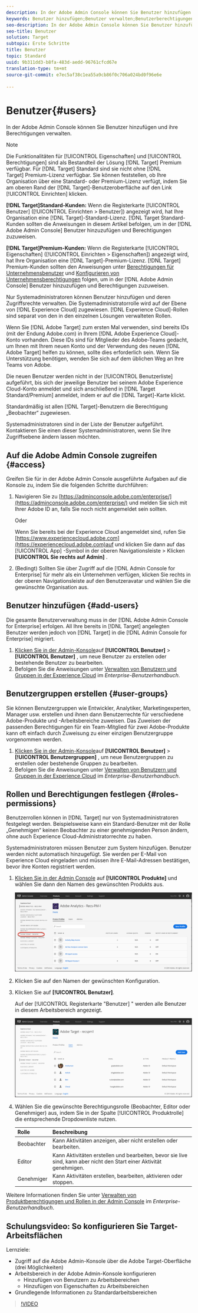 ```yaml
---
description: In der Adobe Admin Console können Sie Benutzer hinzufügen und ihre Berechtigungen verwalten.
keywords: Benutzer hinzufügen;Benutzer verwalten;Benutzerberechtigungen
seo-description: In der Adobe Admin Console können Sie Benutzer hinzufügen und ihre Berechtigungen verwalten.
seo-title: Benutzer
solution: Target
subtopic: Erste Schritte
title: Benutzer
topic: Standard
uuid: 9b311dd3-b8fa-483d-aedd-96761cfcd67e
translation-type: tm+mt
source-git-commit: e7ec5af38c1ea55a9cb86f0c706a024bd0f96e6e

---
```



# Benutzer{#users}

In der Adobe Admin Console können Sie Benutzer hinzufügen und ihre Berechtigungen verwalten.

>[!NOTE]
>
>Die Funktionalitäten für [!UICONTROL Eigenschaften] und [!UICONTROL Berechtigungen] sind als Bestandteil der Lösung [!DNL Target] Premium verfügbar. Für [!DNL Target] Standard sind sie nicht ohne [!DNL Target] Premium-Lizenz verfügbar.
>Sie können feststellen, ob Ihre Organisation über eine Standard- oder Premium-Lizenz verfügt, indem Sie am oberen Rand der [!DNL Target]-Benutzeroberfläche auf den Link [!UICONTROL Einrichten] klicken.
>
>**[!DNL Target]Standard-Kunden:** Wenn die Registerkarte [!UICONTROL Benutzer] ([!UICONTROL Einrichten &gt; Benutzer]) angezeigt wird, hat Ihre Organisation eine [!DNL Target]-Standard-Lizenz. [!DNL Target Standard-Kunden sollten die Anweisungen in diesem Artikel befolgen, um in der [!DNL Adobe Admin Console] Benutzer hinzuzufügen und Berechtigungen zuzuweisen.
>
>**[!DNL Target]Premium-Kunden:** Wenn die Registerkarte [!UICONTROL Eigenschaften] ([!UICONTROL Einrichten &gt; Eigenschaften]) angezeigt wird, hat Ihre Organisation eine [!DNL Target]-Premium-Lizenz. [!DNL Target] Premium-Kunden sollten den Anweisungen unter [Berechtigungen für Unternehmensbenutzer](/help/administrating-target/c-user-management/property-channel/property-channel.md) und [Konfigurieren von Unternehmensberechtigungen](/help/administrating-target/c-user-management/property-channel/properties-overview.md) folgen, um in der [!DNL Adobe Admin Console] Benutzer hinzuzufügen und Berechtigungen zuzuweisen.

Nur Systemadministratoren können Benutzer hinzufügen und deren Zugriffsrechte verwalten. Die Systemadministratorrolle wird auf der Ebene von [!DNL Experience Cloud] zugewiesen. [!DNL Experience Cloud]-Rollen sind separat von den in den einzelnen Lösungen verwalteten Rollen.

Wenn Sie [!DNL Adobe Target] zum ersten Mal verwenden, sind bereits IDs (mit der Endung Adobe.com) in Ihrem [!DNL Adobe Experience Cloud]-Konto vorhanden. Diese IDs sind für Mitglieder des Adobe-Teams gedacht, um Ihnen mit Ihrem neuen Konto und der Verwendung des neuen [!DNL Adobe Target] helfen zu können, sollte dies erforderlich sein. Wenn Sie Unterstützung benötigen, wenden Sie sich auf dem üblichen Weg an Ihre Teams von Adobe.

Die neuen Benutzer werden nicht in der [!UICONTROL Benutzerliste] aufgeführt, bis sich der jeweilige Benutzer bei seinem Adobe Experience Cloud-Konto anmeldet und sich anschließend in [!DNL Target Standard/Premium] anmeldet, indem er auf die [!DNL Target]-Karte klickt.

Standardmäßig ist allen [!DNL Target]-Benutzern die Berechtigung „Beobachter“ zugewiesen.

Systemadministratoren sind in der Liste der Benutzer aufgeführt. Kontaktieren Sie einen dieser Systemadministratoren, wenn Sie Ihre Zugriffsebene ändern lassen möchten.

## Auf die Adobe Admin Console zugreifen {#access}

Greifen Sie für in der Adobe Admin Console ausgeführte Aufgaben auf die Konsole zu, indem Sie die folgenden Schritte durchführen:

1. Navigieren Sie zu [https://adminconsole.adobe.com/enterprise/](https://adminconsole.adobe.com/enterprise/) und melden Sie sich mit Ihrer Adobe ID an, falls Sie noch nicht angemeldet sein sollten.

   Oder

   Wenn Sie bereits bei der Experience Cloud angemeldet sind, rufen Sie [https://www.experiencecloud.adobe.com](https://experiencecloud.adobe.com)auf und klicken Sie dann auf das [!UICONTROL App] -Symbol in der oberen Navigationsleiste &gt; Klicken **[!UICONTROL Sie rechts auf Admin]** .

1. (Bedingt) Sollten Sie über Zugriff auf die [!DNL Admin Console for Enterprise] für mehr als ein Unternehmen verfügen, klicken Sie rechts in der oberen Navigationsleiste auf den Benutzeravatar und wählen Sie die gewünschte Organisation aus.

## Benutzer hinzufügen {#add-users}

Die gesamte Benutzerverwaltung muss in der [!DNL Adobe Admin Console for Enterprise] erfolgen. All Ihre bereits in [!DNL Target] angelegten Benutzer werden jedoch von [!DNL Target] in die [!DNL Admin Console for Enterprise] migriert.

1. [Klicken Sie in der Admin-Konsole](../../../administrating-target/c-user-management/c-user-management/user-management.md#section_79796E0227D048F59BAE0AB02E544EBE)auf **[!UICONTROL Benutzer]** &gt; **[!UICONTROL Benutzer]** , um neue Benutzer zu erstellen oder bestehende Benutzer zu bearbeiten.
1. Befolgen Sie die Anweisungen unter [Verwalten von Benutzern und Gruppen in der Experience Cloud](https://helpx.adobe.com/enterprise/help/users.html) im *Enterprise-Benutzerhandbuch*.

## Benutzergruppen erstellen {#user-groups}

Sie können Benutzergruppen wie Entwickler, Analytiker, Marketingexperten, Manager usw. erstellen und ihnen dann Benutzerrechte für verschiedene Adobe-Produkte und -Arbeitsbereiche zuweisen. Das Zuweisen der passenden Berechtigungen für ein Team-Mitglied für zwei Adobe-Produkte kann oft einfach durch Zuweisung zu einer einzigen Benutzergruppe vorgenommen werden.

1. [Klicken Sie in der Admin-Konsole](../../../administrating-target/c-user-management/c-user-management/user-management.md#section_79796E0227D048F59BAE0AB02E544EBE)auf **[!UICONTROL Benutzer]** &gt; **[!UICONTROL Benutzergruppen]** , um neue Benutzergruppen zu erstellen oder bestehende Gruppen zu bearbeiten.
1. Befolgen Sie die Anweisungen unter [Verwalten von Benutzern und Gruppen in der Experience Cloud](https://helpx.adobe.com/enterprise/help/users.html) im *Enterprise-Benutzerhandbuch*.

## Rollen und Berechtigungen festlegen {#roles-permissions}

Benutzerrollen können in [!DNL Target] nur von Systemadministratoren festgelegt werden. Beispielsweise kann ein Standard-Benutzer mit der Rolle „Genehmigen“ keinen Beobachter zu einer genehmigenden Person ändern, ohne auch Experience Cloud-Administratorrechte zu haben.

Systemadministratoren müssen Benutzer zum System hinzufügen. Benutzer werden nicht automatisch hinzugefügt. Sie werden per E-Mail von Experience Cloud eingeladen und müssen ihre E-Mail-Adressen bestätigen, bevor ihre Konten registriert werden.

1. [Klicken Sie in der Admin Console](../../../administrating-target/c-user-management/c-user-management/user-management.md#section_79796E0227D048F59BAE0AB02E544EBE) auf **[!UICONTROL Produkte]** und wählen Sie dann den Namen des gewünschten Produkts aus.

   ![Registerkarte &quot;Produkte «](/help/administrating-target/c-user-management/c-user-management/assets/workspace-new.png)

1. Klicken Sie auf den Namen der gewünschten Konfiguration.
1. Klicken Sie auf **[!UICONTROL Benutzer]**.

   Auf der [!UICONTROL Registerkarte &quot;Benutzer] &quot; werden alle Benutzer in diesem Arbeitsbereich angezeigt.

   ![Konfigurationsbenutzer](/help/administrating-target/c-user-management/c-user-management/assets/configuration_users-new.png)

1. Wählen Sie die gewünschte Berechtigungsrolle (Beobachter, Editor oder Genehmiger) aus, indem Sie in der Spalte [!UICONTROL Produktrolle] die entsprechende Dropdownliste nutzen.

   | Rolle | Beschreibung |
   |--- |--- |
   | Beobachter | Kann Aktivitäten anzeigen, aber nicht erstellen oder bearbeiten. |
   | Editor | Kann Aktivitäten erstellen und bearbeiten, bevor sie live sind, kann aber nicht den Start einer Aktivität genehmigen. |
   | Genehmiger | Kann Aktivitäten erstellen, bearbeiten, aktivieren oder stoppen. |

Weitere Informationen finden Sie unter [Verwalten von Produktberechtigungen und Rollen in der Admin Console](https://helpx.adobe.com/enterprise/help/manage-permissions-and-roles.html) im *Enterprise-Benutzerhandbuch*.

## Schulungsvideo: So konfigurieren Sie Target-Arbeitsflächen

Lernziele:

* Zugriff auf die Adobe Admin-Konsole über die Adobe Target-Oberfläche (drei Möglichkeiten)
* Arbeitsbereich in der Adobe Admin-Konsole konfigurieren
   * Hinzufügen von Benutzern zu Arbeitsbereichen
   * Hinzufügen von Eigenschaften zu Arbeitsbereichen
* Grundlegende Informationen zu Standardarbeitsbereichen

>[!VIDEO](https://video.tv.adobe.com/v/19463/?captions=ger)
